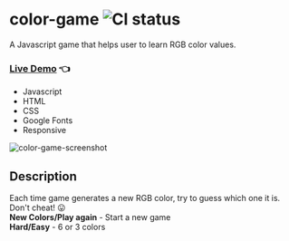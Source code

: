 # color-game ![CI status](https://img.shields.io/badge/style-flat-green.svg?longCache=true&style=flat)
A Javascript game that helps user to learn RGB color values.<br>
### [Live Demo](http://github.allaev.com/color-game/) :point_left:


- Javascript
- HTML
- CSS
- Google Fonts
- Responsive

![color-game-screenshot](https://user-images.githubusercontent.com/34710484/37218797-5eb9da1c-23e3-11e8-80b5-7a0efe884e18.jpg)
## Description
Each time game generates a new RGB color, try to guess which one it is. Don't cheat! :stuck_out_tongue:<br>
**New Colors/Play again** - Start a new game<br>
**Hard/Easy** - 6 or 3 colors<br>
